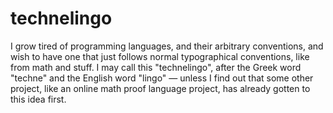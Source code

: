 # technelingo

I grow tired of programming languages, and their arbitrary conventions, and wish to have one that just follows normal typographical conventions, like from math and stuff. I may call this "technelingo", after the Greek word "techne" and the English word "lingo" — unless I find out that some other project, like an online math proof language project, has already gotten to this idea first.
